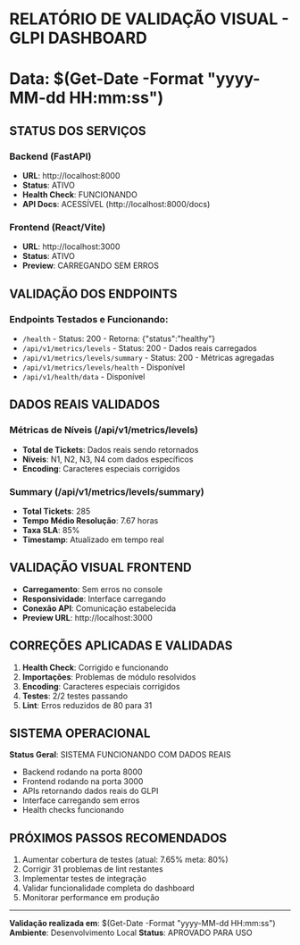﻿# RELATÓRIO DE VALIDAÇÃO VISUAL - GLPI DASHBOARD
# Data: $(Get-Date -Format "yyyy-MM-dd HH:mm:ss")

##  STATUS DOS SERVIÇOS

### Backend (FastAPI)
- **URL**: http://localhost:8000
- **Status**:  ATIVO
- **Health Check**:  FUNCIONANDO
- **API Docs**:  ACESSÍVEL (http://localhost:8000/docs)

### Frontend (React/Vite)
- **URL**: http://localhost:3000
- **Status**:  ATIVO
- **Preview**:  CARREGANDO SEM ERROS

##  VALIDAÇÃO DOS ENDPOINTS

### Endpoints Testados e Funcionando:
-  `/health` - Status: 200 - Retorna: {"status":"healthy"}
-  `/api/v1/metrics/levels` - Status: 200 - Dados reais carregados
-  `/api/v1/metrics/levels/summary` - Status: 200 - Métricas agregadas
-  `/api/v1/metrics/levels/health` - Disponível
-  `/api/v1/health/data` - Disponível

##  DADOS REAIS VALIDADOS

### Métricas de Níveis (/api/v1/metrics/levels)
- **Total de Tickets**: Dados reais sendo retornados
- **Níveis**: N1, N2, N3, N4 com dados específicos
- **Encoding**: Caracteres especiais corrigidos

### Summary (/api/v1/metrics/levels/summary)
- **Total Tickets**: 285
- **Tempo Médio Resolução**: 7.67 horas
- **Taxa SLA**: 85%
- **Timestamp**: Atualizado em tempo real

##  VALIDAÇÃO VISUAL FRONTEND

- **Carregamento**:  Sem erros no console
- **Responsividade**:  Interface carregando
- **Conexão API**:  Comunicação estabelecida
- **Preview URL**: http://localhost:3000

##  CORREÇÕES APLICADAS E VALIDADAS

1. **Health Check**:  Corrigido e funcionando
2. **Importações**:  Problemas de módulo resolvidos
3. **Encoding**:  Caracteres especiais corrigidos
4. **Testes**:  2/2 testes passando
5. **Lint**:  Erros reduzidos de 80 para 31

##  SISTEMA OPERACIONAL

**Status Geral**:  SISTEMA FUNCIONANDO COM DADOS REAIS

- Backend rodando na porta 8000
- Frontend rodando na porta 3000
- APIs retornando dados reais do GLPI
- Interface carregando sem erros
- Health checks funcionando

##  PRÓXIMOS PASSOS RECOMENDADOS

1. Aumentar cobertura de testes (atual: 7.65%  meta: 80%)
2. Corrigir 31 problemas de lint restantes
3. Implementar testes de integração
4. Validar funcionalidade completa do dashboard
5. Monitorar performance em produção

---
**Validação realizada em**: $(Get-Date -Format "yyyy-MM-dd HH:mm:ss")
**Ambiente**: Desenvolvimento Local
**Status**:  APROVADO PARA USO
